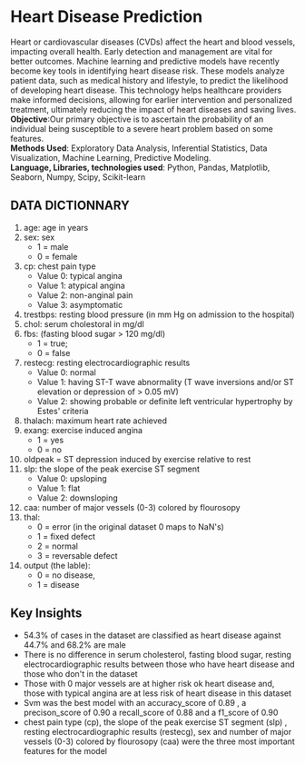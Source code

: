 # Heart Disease Prediction
Heart or cardiovascular diseases (CVDs) affect the heart and blood vessels, impacting overall health. Early detection and management are vital for better outcomes. Machine learning and predictive models have recently become key tools in identifying heart disease risk. These models analyze patient data, such as medical history and lifestyle, to predict the likelihood of developing heart disease. This technology helps healthcare providers make informed decisions, allowing for earlier intervention and personalized treatment, ultimately reducing the impact of heart diseases and saving lives.<br>
**Objective**:Our primary objective is to ascertain the probability of an individual being susceptible to a severe heart problem based on some features. <br>
**Methods Used**: Exploratory Data Analysis, Inferential Statistics, Data Visualization, Machine Learning, Predictive Modeling.<br>
**Language, Libraries, technologies used**: Python, Pandas, Matplotlib, Seaborn, Numpy, Scipy, Scikit-learn
## DATA DICTIONNARY 

1. age: age in years
2. sex: sex
    - 1 = male
    - 0 = female
3. cp: chest pain type
     - Value 0: typical angina
     - Value 1: atypical angina
     - Value 2: non-anginal pain
     - Value 3: asymptomatic
4. trestbps: resting blood pressure (in mm Hg on admission to the hospital)
5. chol: serum cholestoral in mg/dl
6. fbs: (fasting blood sugar > 120 mg/dl)
    - 1 = true;
    - 0 = false
7. restecg: resting electrocardiographic results
    - Value 0: normal
    - Value 1: having ST-T wave abnormality (T wave inversions and/or ST elevation or depression of > 0.05 mV)
    - Value 2: showing probable or definite left ventricular hypertrophy by Estes' criteria
8. thalach: maximum heart rate achieved
9. exang: exercise induced angina
    - 1 = yes
    - 0 = no
10. oldpeak = ST depression induced by exercise relative to rest
11. slp: the slope of the peak exercise ST segment
    - Value 0: upsloping
    - Value 1: flat
    - Value 2: downsloping
12. caa: number of major vessels (0-3) colored by flourosopy
13. thal:
    - 0 = error (in the original dataset 0 maps to NaN's)
    - 1 = fixed defect
    - 2 = normal
    - 3 = reversable defect
14. output (the lable):
    - 0 = no disease,
    - 1 = disease

## Key Insights 
- 54.3% of cases in the dataset are classified as heart disease against 44.7% and 68.2% are male
- There is no difference in serum cholesterol, fasting blood sugar, resting electrocardiographic results between those who have heart disease and those who don't in the dataset
- Those with 0 major vessels are at higher risk ok heart disease and, those with typical angina are at less risk of heart disease in this dataset
- Svm was the best model with an accuracy_score of 0.89 , a precison_score of 0.90 a recall_score of 0.88 and a f1_score of 0.90
- chest pain type (cp), the slope of the peak exercise ST segment (slp) , resting electrocardiographic results (restecg), sex and number of major vessels (0-3) colored by flourosopy (caa) were the three most important features for the model

